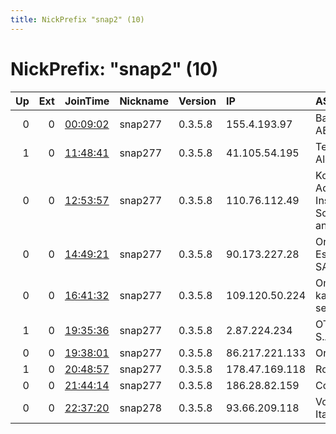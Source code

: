 ```yaml
---
title: NickPrefix "snap2" (10)
---
```


# NickPrefix: "snap2" (10)

|   Up |   Ext | JoinTime                                                                                            | Nickname   | Version   | IP             | AS                                      | CC   |   ORp |   Dirp | OS    | Contact   |   eFamMembers |
|-----:|------:|:----------------------------------------------------------------------------------------------------|:-----------|:----------|:---------------|:----------------------------------------|:-----|------:|-------:|:------|:----------|--------------:|
|    0 |     0 | [00:09:02](https://metrics.torproject.org/rs.html#details/6968A7AE89C94C0D4CE1170837319E0771ED660E) | snap277    | 0.3.5.8   | 155.4.193.97   | Bahnhof AB                              | se   | 42531 |      0 | Linux | None      |             1 |
|    1 |     0 | [11:48:41](https://metrics.torproject.org/rs.html#details/C616AB9A3F04A51692B5E261305BAE532EE935A9) | snap277    | 0.3.5.8   | 41.105.54.195  | Telecom Algeria                         | dz   | 40183 |      0 | Linux | None      |             1 |
|    0 |     0 | [12:53:57](https://metrics.torproject.org/rs.html#details/6D3F9FFDDFF9A21D743895E762975420851DA2F5) | snap277    | 0.3.5.8   | 110.76.112.49  | Korea Advanced Institute of Science and | kr   | 35873 |      0 | Linux | None      |             1 |
|    0 |     0 | [14:49:21](https://metrics.torproject.org/rs.html#details/DE2924B8760D2C2B1B9F44AD721436A132038458) | snap277    | 0.3.5.8   | 90.173.227.28  | Orange Espagne SA                       | es   | 40897 |      0 | Linux | None      |             1 |
|    0 |     0 | [16:41:32](https://metrics.torproject.org/rs.html#details/6E8BD933A9FDC8971C38B7DBA183CF47E76C288D) | snap277    | 0.3.5.8   | 109.120.50.224 | Omskie kabelnye seti Ltd.               | ru   | 33617 |      0 | Linux | None      |             1 |
|    1 |     0 | [19:35:36](https://metrics.torproject.org/rs.html#details/B6F680E4E34DE2FA1CB99F6EFEC5791602D09D89) | snap277    | 0.3.5.8   | 2.87.224.234   | OTEnet S.A.                             | gr   | 42329 |      0 | Linux | None      |             1 |
|    0 |     0 | [19:38:01](https://metrics.torproject.org/rs.html#details/C2ED7A466D9FF37DE0DA22593146993D6D9B5098) | snap277    | 0.3.5.8   | 86.217.221.133 | Orange                                  | fr   | 37409 |      0 | Linux | None      |             1 |
|    1 |     0 | [20:48:57](https://metrics.torproject.org/rs.html#details/A6EFB531FA74E4E5EB1E1C22070E2BD68C87BBAE) | snap277    | 0.3.5.8   | 178.47.169.118 | Rostelecom                              | ru   | 43037 |      0 | Linux | None      |             1 |
|    0 |     0 | [21:44:14](https://metrics.torproject.org/rs.html#details/C09BFDC9DDAF0F19BA6B25AEE81290B98831B7AA) | snap277    | 0.3.5.8   | 186.28.82.159  | Colombia                                | co   | 38737 |      0 | Linux | None      |             1 |
|    0 |     0 | [22:37:20](https://metrics.torproject.org/rs.html#details/496B2BDEB15FFA61776E0E80A7EE961C819E69F6) | snap278    | 0.3.5.8   | 93.66.209.118  | Vodafone Italia S.p.A.                  | it   | 42225 |      0 | Linux | None      |             1 |
